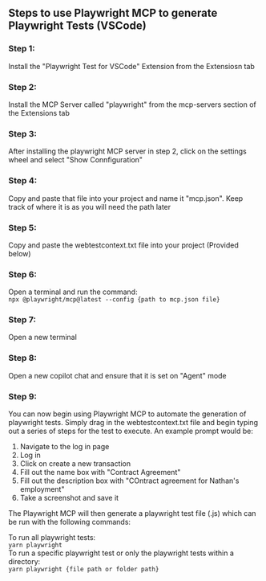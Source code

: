 ## Steps to use Playwright MCP to generate Playwright Tests (VSCode)
### Step 1:
Install the "Playwright Test for VSCode" Extension from the Extensiosn tab
### Step 2:
Install the MCP Server called "playwright" from the mcp-servers section of the Extensions tab
### Step 3: 
After installing the playwright MCP server in step 2, click on the settings wheel and select "Show Connfiguration"
### Step 4:
Copy and paste that file into your project and name it "mcp.json". Keep track of where it is as you will need the path later
### Step 5:
Copy and paste the webtestcontext.txt file into your project (Provided below)
### Step 6: 
Open a terminal and run the command:  
`npx @playwright/mcp@latest --config {path to mcp.json file}`
### Step 7:
Open a new terminal
### Step 8:
Open a new copilot chat and ensure that it is set on "Agent" mode
### Step 9:
You can now begin using Playwright MCP to automate the generation of playwright tests. Simply drag in the webtestcontext.txt file and begin typing out a series of steps for the test to execute. An example prompt would be:  
1. Navigate to the log in page
2. Log in
3. Click on create a new transaction
4. Fill out the name box with "Contract Agreement"
5. Fill out the description box with "COntract agreement for Nathan's employment"
6. Take a screenshot and save it  
  
The Playwright MCP will then generate a playwright test file (.js) which can be run with the following commands:  
  
To run all playwright tests:  
`yarn playwright`  
To run a specific playwright test or only the playwright tests within a directory:  
`yarn playwright {file path or folder path}`
